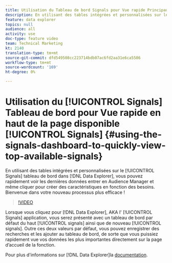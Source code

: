 ```yaml
---
title: Utilisation du Tableau de bord Signals pour Vue rapide Principaux signaux disponibles
description: En utilisant des tables intégrées et personnalisées sur le tableau de bord Signals dans Data Explorer, vous pouvez rapidement voir les dernières données entrer en Audience Manager et même cliquer pour créer des caractéristiques en fonction des besoins. Bienvenue dans votre nouveau processus plus efficace !
feature: data explorer
topics: null
audience: all
activity: use
doc-type: feature video
team: Technical Marketing
kt: 2140
translation-type: tm+mt
source-git-commit: dfd549508cc223714bdb07ac6fd2aa31e6ca5586
workflow-type: tm+mt
source-wordcount: '169'
ht-degree: 0%

---
```



# Utilisation du [!UICONTROL Signals] Tableau de bord pour Vue rapide en haut de la page disponible [!UICONTROL Signals] {#using-the-signals-dashboard-to-quickly-view-top-available-signals}

En utilisant des tables intégrées et personnalisées sur le [!UICONTROL Signals] tableau de bord dans [!DNL Data Explorer], vous pouvez rapidement voir les dernières données entrer en Audience Manager et même cliquer pour créer des caractéristiques en fonction des besoins. Bienvenue dans votre nouveau processus plus efficace !

>[!VIDEO](https://video.tv.adobe.com/v/25151/?quality=12)

Lorsque vous cliquez pour [!DNL Data Explorer], AKA l&#39; [!UICONTROL Signals] application, vous serez présenté avec un tableau de bord par défaut du haut [!UICONTROL signals] ainsi que de nouveau [!UICONTROL signals]. Outre ces deux valeurs par défaut, vous pouvez enregistrer des recherches et les ajouter au tableau de bord, de sorte que vous puissiez rapidement vue vos données les plus importantes directement sur la page d’accueil de la fonction.

Pour plus d&#39;informations sur [!DNL Data Explorer]la [documentation](https://experiencecloud.adobe.com/resources/help/en_US/aam/data-explorer.html).